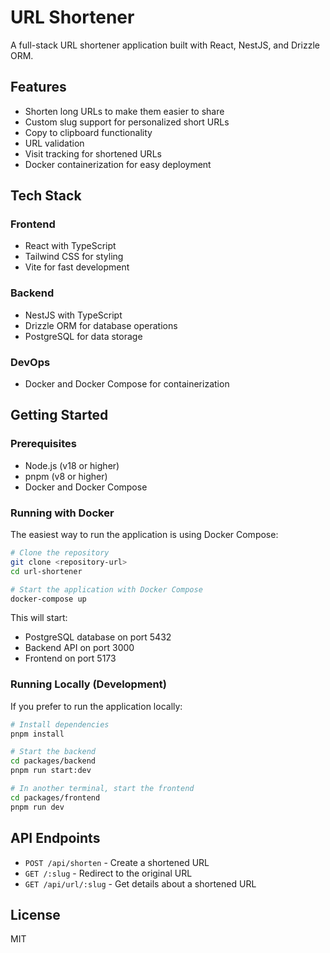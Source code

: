# URL Shortener

A full-stack URL shortener application built with React, NestJS, and Drizzle ORM.

## Features

- Shorten long URLs to make them easier to share
- Custom slug support for personalized short URLs
- Copy to clipboard functionality
- URL validation
- Visit tracking for shortened URLs
- Docker containerization for easy deployment

## Tech Stack

### Frontend
- React with TypeScript
- Tailwind CSS for styling
- Vite for fast development

### Backend
- NestJS with TypeScript
- Drizzle ORM for database operations
- PostgreSQL for data storage

### DevOps
- Docker and Docker Compose for containerization

## Getting Started

### Prerequisites

- Node.js (v18 or higher)
- pnpm (v8 or higher)
- Docker and Docker Compose

### Running with Docker

The easiest way to run the application is using Docker Compose:

```bash
# Clone the repository
git clone <repository-url>
cd url-shortener

# Start the application with Docker Compose
docker-compose up
```

This will start:
- PostgreSQL database on port 5432
- Backend API on port 3000
- Frontend on port 5173

### Running Locally (Development)

If you prefer to run the application locally:

```bash
# Install dependencies
pnpm install

# Start the backend
cd packages/backend
pnpm run start:dev

# In another terminal, start the frontend
cd packages/frontend
pnpm run dev
```

## API Endpoints

- `POST /api/shorten` - Create a shortened URL
- `GET /:slug` - Redirect to the original URL
- `GET /api/url/:slug` - Get details about a shortened URL

## License

MIT 